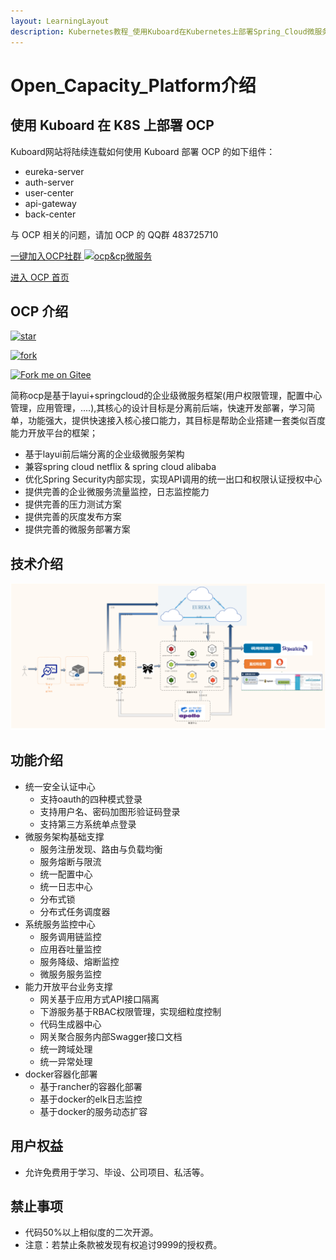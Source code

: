 ```yaml
---
layout: LearningLayout
description: Kubernetes教程_使用Kuboard在Kubernetes上部署Spring_Cloud微服务平台OCP_open_capacity_platform微服务能力开放平台
---
```


# Open_Capacity_Platform介绍


## 使用 Kuboard 在 K8S 上部署 OCP

Kuboard网站将陆续连载如何使用 Kuboard 部署 OCP 的如下组件：
* eureka-server
* auth-server
* user-center
* api-gateway
* back-center

与 OCP 相关的问题，请加 OCP 的 QQ群 483725710

<a target="_blank" href="//shang.qq.com/wpa/qunwpa?idkey=8d8ae84021c97e31010fd8e44f518e1129ebd3be9ee0c004ec2cf68e8860b6c2" onclick="openOutboundLink(this)">一键加入OCP社群 <img style="vertical-align: top;" border="0" src="//pub.idqqimg.com/wpa/images/group.png" alt="ocp&amp;cp微服务" title="ocp&amp;cp微服务"></a>

[进入 OCP 首页](https://gitee.com/owenwangwen/open-capacity-platform)

## OCP 介绍

[![star](https://gitee.com/owenwangwen/open-capacity-platform/badge/star.svg?theme=white)](https://gitee.com/owenwangwen/open-capacity-platform/stargazers)

[![fork](https://gitee.com/owenwangwen/open-capacity-platform/badge/fork.svg?theme=white)](https://gitee.com/owenwangwen/open-capacity-platform/members)

[![Fork me on Gitee](https://gitee.com/owenwangwen/open-capacity-platform/widgets/widget_6.svg)](https://gitee.com/owenwangwen/open-capacity-platform)


简称ocp是基于layui+springcloud的企业级微服务框架(用户权限管理，配置中心管理，应用管理，....),其核心的设计目标是分离前后端，快速开发部署，学习简单，功能强大，提供快速接入核心接口能力，其目标是帮助企业搭建一套类似百度能力开放平台的框架；  

- 基于layui前后端分离的企业级微服务架构  
- 兼容spring cloud netflix & spring cloud alibaba  
- 优化Spring Security内部实现，实现API调用的统一出口和权限认证授权中心  
- 提供完善的企业微服务流量监控，日志监控能力   
- 提供完善的压力测试方案  
- 提供完善的灰度发布方案  
- 提供完善的微服务部署方案 



## **技术介绍**

![Kubernetes教程_Open_Capacity_Platform介绍](./index.assets/091013_fffdcf8b_869801-20190922081321664.png)

## **功能介绍** 
- 统一安全认证中心
	- 支持oauth的四种模式登录
	- 支持用户名、密码加图形验证码登录
	- 支持第三方系统单点登录
- 微服务架构基础支撑
	- 服务注册发现、路由与负载均衡
	- 服务熔断与限流
	- 统一配置中心
	- 统一日志中心
	- 分布式锁
	- 分布式任务调度器
- 系统服务监控中心
	- 服务调用链监控 
	- 应用吞吐量监控 
	- 服务降级、熔断监控
	- 微服务服务监控
- 能力开放平台业务支撑
	- 网关基于应用方式API接口隔离
	- 下游服务基于RBAC权限管理，实现细粒度控制
	- 代码生成器中心  
	- 网关聚合服务内部Swagger接口文档
	- 统一跨域处理
	- 统一异常处理
- docker容器化部署
	- 基于rancher的容器化部署
	- 基于docker的elk日志监控
	- 基于docker的服务动态扩容 


## 用户权益
- 允许免费用于学习、毕设、公司项目、私活等。

## 禁止事项
- 代码50%以上相似度的二次开源。
- 注意：若禁止条款被发现有权追讨9999的授权费。
